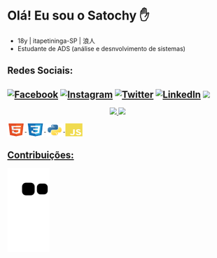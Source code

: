 # Olá! Eu sou o Satochy ✋
* 18y | itapetininga-SP | 浪人
* Estudante de ADS (análise e desnvolvimento de sistemas)

Redes Sociais:
-------------------------------------------------------------------------------------------------------------------------------------------------------------------------
[![Facebook](https://img.shields.io/badge/Facebook-1877F2?style=for-the-badge&logo=facebook&logoColor=white)](https://www.facebook.com/satochy.tanabe/)
[![Instagram](https://img.shields.io/badge/Instagram-E4405F?style=for-the-badge&logo=instagram&logoColor=white)](https://www.instagram.com/satochy_t/)
[![Twitter](https://img.shields.io/badge/Twitter-1DA1F2?style=for-the-badge&logo=twitter&logoColor=white)](https://twitter.com/SatochyT)
[![LinkedIn](https://img.shields.io/badge/LinkedIn-0077B5?style=for-the-badge&logo=linkedin&logoColor=white)](https://www.linkedin.com/in/satochy-tanabe-6b7275220/)
<a href = "mailto:ssatochytanabe@gmail.com"><img src="https://img.shields.io/badge/-Gmail-%23333?style=for-the-badge&logo=gmail&logoColor=white" target="_blank"></a>
-------------------------------------------------------------------------------------------------------------------------------------------------------------------------
 
<div align="center">
  <a href="https://github.com/Satochy">
  <img height="160" src="https://github-readme-stats.vercel.app/api?username=Satochy&show_icons=true&theme=dracula&include_all_commits=true&count_private=true"/>
  <img height="160" src="https://github-readme-stats.vercel.app/api/top-langs/?username=Satochy&layout=compact&langs_count=7&theme=dracula"/>
  </div>
<div style="display: inline_block"><br>
  <img align="center" alt="Rafa-HTML" height="30" width="40" src="https://raw.githubusercontent.com/devicons/devicon/master/icons/html5/html5-original.svg">
  <img align="center" alt="Rafa-CSS" height="30" width="40" src="https://raw.githubusercontent.com/devicons/devicon/master/icons/css3/css3-original.svg">
  <img align="center" alt="Rafa-Python" height="30" width="40" src="https://raw.githubusercontent.com/devicons/devicon/master/icons/python/python-original.svg">
  <img align="center" alt="Rafa-Js" height="30" width="40" src="https://raw.githubusercontent.com/devicons/devicon/master/icons/javascript/javascript-plain.svg">
</div>

Contribuições:
-------------------------------------------------------------------------------------------------------------------------------------------------------------------------

 ![Snake animation](https://github.com/Satochy/Satochy/blob/output/github-contribution-grid-snake.svg) 
